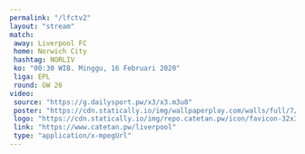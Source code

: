 ```yaml
---
permalink: "/lfctv2"
layout: "stream"
match:
 away: Liverpool FC
 home: Norwich City
 hashtag: NORLIV
 ko: "00:30 WIB. Minggu, 16 Februari 2020"
 liga: EPL
 round: GW 26
video:
 source: "https://g.dailysport.pw/x3/x3.m3u8"
 poster: "https://cdn.statically.io/img/wallpaperplay.com/walls/full/7/1/1/324254.jpg?w=720&quality=60&format=webp"
 logo: "https://cdn.statically.io/img/repo.catetan.pw/icon/favicon-32x32.png"
 link: "https://www.catetan.pw/liverpool"
 type: "application/x-mpegUrl"
---
```

